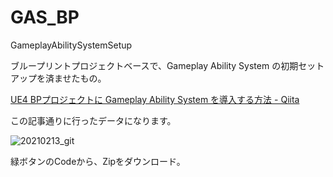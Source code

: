 # GAS_BP
GameplayAbilitySystemSetup

ブループリントプロジェクトベースで、Gameplay Ability System の初期セットアップを済ませたもの。

[UE4 BPプロジェクトに Gameplay Ability System を導入する方法 - Qiita](https://qiita.com/O_Y_G/items/700e03f3b60564af4161)

この記事通りに行ったデータになります。

![20210213_git](https://user-images.githubusercontent.com/62424367/107846322-30b65380-6e26-11eb-9edd-d337ac904a9b.jpg)

緑ボタンのCodeから、Zipをダウンロード。
